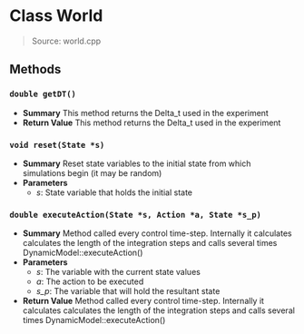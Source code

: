 # Class World
> Source: world.cpp
## Methods
### ``double getDT()``
* **Summary**
  This method returns the Delta_t used in the experiment
* **Return Value**
  This method returns the Delta_t used in the experiment
### ``void reset(State *s)``
* **Summary**
  Reset state variables to the initial state from which simulations begin (it may be random)
* **Parameters**
  * _s_: State variable that holds the initial state
### ``double executeAction(State *s, Action *a, State *s_p)``
* **Summary**
  Method called every control time-step. Internally it calculates calculates the length of the integration steps and calls several times DynamicModel::executeAction()
* **Parameters**
  * _s_: The variable with the current state values
  * _a_: The action to be executed
  * _s_p_: The variable that will hold the resultant state
* **Return Value**
  Method called every control time-step. Internally it calculates calculates the length of the integration steps and calls several times DynamicModel::executeAction()
